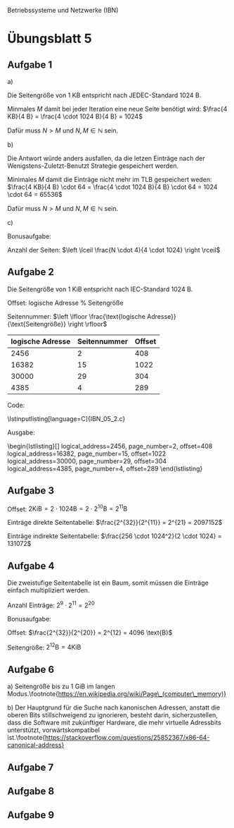 Betriebssysteme und Netzwerke (IBN)

# Übungsblatt 5

## Aufgabe 1

a)

Die Seitengröße von 1 KB entspricht nach JEDEC-Standard 1024 B.

Minmales $M$ damit bei jeder Iteration eine neue Seite benötigt wird: $\frac{4 KB}{4 B} = \frac{4 \cdot 1024 B}{4 B} = 1024$

Dafür muss $N > M$ und $N, M \in \mathbb{N}$ sein.

b)

Die Antwort würde anders ausfallen, da die letzen Einträge nach der Wenigstens-Zuletzt-Benutzt Strategie gespeichert werden.

Minimales $M$ damit die Einträge nicht mehr im TLB gespeichert weden: $\frac{4 KB}{4 B} \cdot 64 = \frac{4 \cdot 1024 B}{4 B} \cdot 64 = 1024 \cdot 64 = 65536$

Dafür muss $N > M$ und $N, M \in \mathbb{N}$ sein.

c)

Bonusaufgabe:

Anzahl der Seiten: $\left \lceil \frac{N \cdot 4}{4 \cdot 1024} \right \rceil$

## Aufgabe 2

Die Seitengröße von 1 KiB entspricht nach IEC-Standard 1024 B.

Offset: logische Adresse % Seitengröße

Seitennummer: $\left \lfloor \frac{\text{logische Adresse}}{\text{Seitengröße}} \right \rfloor$

| logische Adresse | Seitennummer | Offset |
| ---------------- | ------------ | ------ |
| 2456             | 2            | 408    |
| 16382            | 15           | 1022   |
| 30000            | 29           | 304    |
| 4385             | 4            | 289    |

Code:

\lstinputlisting[language=C]{IBN_05_2.c}

Ausgabe:

\begin{lstlisting}[]
logical_address=2456, page_number=2, offset=408
logical_address=16382, page_number=15, offset=1022
logical_address=30000, page_number=29, offset=304
logical_address=4385, page_number=4, offset=289
\end{lstlisting}

## Aufgabe 3

Offset: $2 \text{KiB} = 2 \cdot 1024 \text{B} = 2 \cdot 2^{10} \text{B} = 2^{11} \text{B}$

Einträge direkte Seitentabelle: $\frac{2^{32}}{2^{11}} = 2^{21} = 2097152$

Einträge indirekte Seitentabelle: $\frac{256 \cdot 1024^2}{2 \cdot 1024} = 131072$

## Aufgabe 4

Die zweistufige Seitentabelle ist ein Baum, somit müssen die Einträge einfach multipliziert werden.

Anzahl Einträge: $2^{9} \cdot 2^{11} = 2^20$

Bonusaufgabe:

Offset: $\frac{2^{32}}{2^{20}} = 2^{12} = 4096 \text{B}$

Seitengröße: $2^{12} \text{B} = 4 \text{KiB}$

## Aufgabe 6

a) Seitengröße bis zu 1 GiB im langen Modus.\footnote{https://en.wikipedia.org/wiki/Page\_(computer\_memory)}

b) Der Hauptgrund für die Suche nach kanonischen Adressen, anstatt die oberen Bits stillschweigend zu ignorieren, besteht darin, sicherzustellen, dass die Software mit zukünftiger Hardware, die mehr virtuelle Adressbits unterstützt, vorwärtskompatibel ist.\footnote{https://stackoverflow.com/questions/25852367/x86-64-canonical-address}

## Aufgabe 7

## Aufgabe 8

## Aufgabe 9
